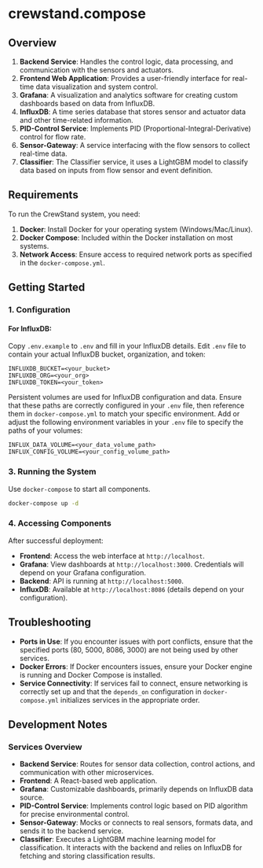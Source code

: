 # crewstand.compose

## Overview

1. **Backend Service**: Handles the control logic, data processing, and communication with the sensors and actuators.
2. **Frontend Web Application**: Provides a user-friendly interface for real-time data visualization and system control.
3. **Grafana**: A visualization and analytics software for creating custom dashboards based on data from InfluxDB.
4. **InfluxDB**: A time series database that stores sensor and actuator data and other time-related information.
5. **PID-Control Service**: Implements PID (Proportional-Integral-Derivative) control for flow rate.
6. **Sensor-Gateway**: A service interfacing with the flow sensors to collect real-time data.
7. **Classifier**: The Classifier service, it uses a LightGBM model to classify data based on inputs from flow sensor and event definition.


## Requirements

To run the CrewStand system, you need:

1. **Docker**: Install Docker for your operating system (Windows/Mac/Linux).
2. **Docker Compose**: Included within the Docker installation on most systems.
3. **Network Access**: Ensure access to required network ports as specified in the `docker-compose.yml`.

## Getting Started

### 1. Configuration

#### For InfluxDB:

Copy `.env.example` to `.env` and fill in your InfluxDB details.
Edit `.env` file to contain your actual InfluxDB bucket, organization, and token:

```
INFLUXDB_BUCKET=<your_bucket>
INFLUXDB_ORG=<your_org>
INFLUXDB_TOKEN=<your_token>
```

Persistent volumes are used for InfluxDB configuration and data. Ensure that these paths are correctly configured in your `.env` file, then reference them in `docker-compose.yml` to match your specific environment. Add or adjust the following environment variables in your `.env` file to specify the paths of your volumes:
```
INFLUX_DATA_VOLUME=<your_data_volume_path>
INFLUX_CONFIG_VOLUME=<your_config_volume_path>
```


### 3. Running the System

Use `docker-compose` to start all components.

```bash
docker-compose up -d
```

### 4. Accessing Components

After successful deployment:

- **Frontend**: Access the web interface at `http://localhost`.
- **Grafana**: View dashboards at `http://localhost:3000`. Credentials will depend on your Grafana configuration.
- **Backend**: API is running at `http://localhost:5000`.
- **InfluxDB**: Available at `http://localhost:8086` (details depend on your configuration).

## Troubleshooting

- **Ports in Use**: If you encounter issues with port conflicts, ensure that the specified ports (80, 5000, 8086, 3000) are not being used by other services.
- **Docker Errors**: If Docker encounters issues, ensure your Docker engine is running and Docker Compose is installed.
- **Service Connectivity**: If services fail to connect, ensure networking is correctly set up and that the `depends_on` configuration in `docker-compose.yml` initializes services in the appropriate order.

## Development Notes

### Services Overview

- **Backend Service**: Routes for sensor data collection, control actions, and communication with other microservices.
- **Frontend**: A React-based web application.
- **Grafana**: Customizable dashboards, primarily depends on InfluxDB data source.
- **PID-Control Service**: Implements control logic based on PID algorithm for precise environmental control.
- **Sensor-Gateway**: Mocks or connects to real sensors, formats data, and sends it to the backend service.
- **Classifier**: Executes a LightGBM machine learning model for classification. It interacts with the backend and relies on InfluxDB for fetching and storing classification results.